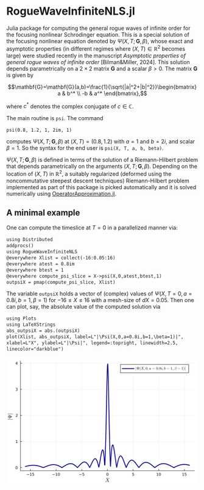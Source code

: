 # RogueWaveInfiniteNLS.jl
Julia package for computing the general rogue waves of infinite order for the focusing nonlinear Schrodinger equation.
This is a special solution of the focusing nonlinear equation denoted by $\Psi(X,T;\mathbf{G},\beta)$, whose exact and asymptotic properties (in different regimes where $(X,T)\in\mathbb{R}^2$ becomes large) were studied recently in the manuscript *Asymptotic properties of general rogue waves of infinite order* [Bilman&Miller, 2024].
This solution depends parametrically on a $2\times 2$ matrix $\mathbf{G}$ and a scalar $\beta>0$. The matrix $\mathbf{G}$ is given by 
```math
\mathbf{G}=\mathbf{G}(a,b)=\frac{1}{\sqrt{|a|^2+|b|^2}}\begin{bmatrix} a & b^* \\ -b & a^* \end{bmatrix},
```
 where $c^*$ denotes the complex conjugate of $c\in\mathbb{C}$.

The main routine is `psi`. The command
```code
psi(0.8, 1.2, 1, 2im, 1)
```
computes $\Psi(X,T;\mathbf{G},\beta)$ at $(X,T)=(0.8,1.2)$ with $a=1$ and $b=2i$, and scalar $\beta=1$. So the syntax for the end user is `psi(X, T, a, b, beta)`. 

$\Psi(X,T;\mathbf{G},\beta)$ is defined in terms of the solution of a Riemann-Hilbert problem that depends parametrically on the arguments $(X,T;\mathbf{G},\beta)$.
Depending on the location of $(X,T)$ in $\mathbb{R}^2$, a suitably regularized (deformed using the noncommutative steepest descent techniques) Riemann-Hilbert problem implemented as part of this package is picked automatically and it is solved numerically using [OperatorApproximation.jl](https://github.com/tomtrogdon/OperatorApproximation.jl/).

## A minimal example
One can compute the timeslice at $T=0$ in a parallelized manner via:
```code
using Distributed
addprocs()
using RogueWaveInfiniteNLS
@everywhere Xlist = collect(-16:0.05:16)
@everywhere atest = 0.8im
@everywhere btest = 1
@everywhere compute_psi_slice = X->psi(X,0,atest,btest,1)
outpsiX = pmap(compute_psi_slice, Xlist)
```

The variable `outpsiX` holds a vector of (complex) values of $\Psi(X,T=0,a=0.8i,b=1,\beta=1)$ for $-16\leq X \leq 16$ with a mesh-size of $dX=0.05$. Then one can plot, say, the absolute value of the computed solution via
```code
using Plots
using LaTeXStrings
abs_outpsiX = abs.(outpsiX)
plot(Xlist, abs_outpsiX, label=L"|\Psi(X,0,a=0.8i,b=1,\beta=1)|", xlabel=L"X", ylabel=L"|\Psi|", legend=:topright, linewidth=2.5, linecolor="darkblue")
```
![Rogue wave of infinite order](sample_plot.png)


